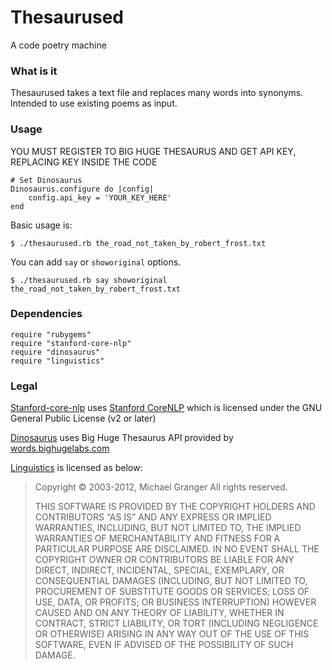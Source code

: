 Thesaurused
===========
A code poetry machine

### What is it
Thesaurused takes a text file and replaces many words into synonyms.  
Intended to use existing poems as input.

### Usage
YOU MUST REGISTER TO BIG HUGE THESAURUS AND GET API KEY, REPLACING KEY INSIDE THE CODE
```
# Set Dinosaurus
Dinosaurus.configure do |config|
	config.api_key = 'YOUR_KEY_HERE'
end
```
Basic usage is:

	$ ./thesaurused.rb the_road_not_taken_by_robert_frost.txt

You can add `say` or `showoriginal` options.

	$ ./thesaurused.rb say showoriginal the_road_not_taken_by_robert_frost.txt

### Dependencies
```
require "rubygems"
require "stanford-core-nlp"
require "dinosaurus"
require "linguistics"
```

### Legal
[Stanford-core-nlp](https://github.com/louismullie/stanford-core-nlp) uses [Stanford CoreNLP](http://nlp.stanford.edu/software/corenlp.shtml) which is licensed under the GNU General Public License (v2 or later)

[Dinosaurus](https://github.com/dtuite/dinosaurus) uses Big Huge Thesaurus API provided by [words.bighugelabs.com](words.bighugelabs.com)

[Linguistics](https://github.com/ged/linguistics) is licensed as below:

>Copyright © 2003-2012, Michael Granger All rights reserved.
>
>THIS SOFTWARE IS PROVIDED BY THE COPYRIGHT HOLDERS AND CONTRIBUTORS “AS IS” AND ANY EXPRESS OR IMPLIED WARRANTIES, INCLUDING, BUT NOT LIMITED TO, THE IMPLIED WARRANTIES OF MERCHANTABILITY AND FITNESS FOR A PARTICULAR PURPOSE ARE DISCLAIMED. IN NO EVENT SHALL THE COPYRIGHT OWNER OR CONTRIBUTORS BE LIABLE FOR ANY DIRECT, INDIRECT, INCIDENTAL, SPECIAL, EXEMPLARY, OR CONSEQUENTIAL DAMAGES (INCLUDING, BUT NOT LIMITED TO, PROCUREMENT OF SUBSTITUTE GOODS OR SERVICES; LOSS OF USE, DATA, OR PROFITS; OR BUSINESS INTERRUPTION) HOWEVER CAUSED AND ON ANY THEORY OF LIABILITY, WHETHER IN CONTRACT, STRICT LIABILITY, OR TORT (INCLUDING NEGLIGENCE OR OTHERWISE) ARISING IN ANY WAY OUT OF THE USE OF THIS SOFTWARE, EVEN IF ADVISED OF THE POSSIBILITY OF SUCH DAMAGE.